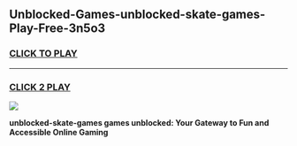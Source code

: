 
## Unblocked-Games-unblocked-skate-games-Play-Free-3n5o3
<h3>
<a href="https://premium76.site?title=unblocked-skate-games&ref=15A">CLICK TO PLAY</a></h3>
<hr>

<h3>
<a href="https://premium76.site?title=unblocked-skate-games&ref=15A">CLICK 2 PLAY</a>
  
</h3>

<a href="https://premium76.site?title=unblocked-skate-games&ref=15A"><img src="https://clearcache.store/games.png"></a>


**unblocked-skate-games games unblocked: Your Gateway to Fun and Accessible Online Gaming**
